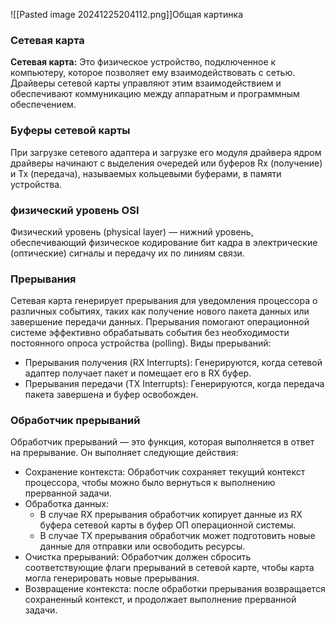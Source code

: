 ![[Pasted image 20241225204112.png]]Общая картинка
### Сетевая карта
**Сетевая карта:** Это физическое устройство, подключенное к компьютеру, которое позволяет ему взаимодействовать с сетью. Драйверы сетевой карты управляют этим взаимодействием и обеспечивают коммуникацию между аппаратным и программным обеспечением.

### Буферы сетевой карты
При загрузке сетевого адаптера и загрузке его модуля драйвера ядром драйверы начинают с выделения очередей или буферов Rx (получение) и Tx (передача), называемых кольцевыми буферами, в памяти устройства.

### физический уровень OSI
Физический уровень (physical layer) — нижний уровень, обеспечивающий физическое кодирование бит кадра в электрические (оптические) сигналы и передачу их по линиям связи.

### Прерывания
Сетевая карта генерирует прерывания для уведомления процессора о различных событиях, таких как получение нового пакета данных или завершение передачи данных. Прерывания помогают операционной системе эффективно обрабатывать события без необходимости постоянного опроса устройства (polling).
Виды прерываний:
- Прерывания получения (RX Interrupts): Генерируются, когда сетевой адаптер получает пакет и помещает его в RX буфер.
- Прерывания передачи (TX Interrupts): Генерируются, когда передача пакета завершена и буфер освобожден.

### Обработчик прерываний
Обработчик прерываний — это функция, которая выполняется в ответ на прерывание. Он выполняет следующие действия:
- Сохранение контекста: Обработчик сохраняет текущий контекст процессора, чтобы можно было вернуться к выполнению прерванной задачи.
- Обработка данных: 
	- В случае RX прерывания обработчик копирует данные из RX буфера сетевой карты в буфер ОП операционной системы.
	- В случае TX прерывания обработчик может подготовить новые данные для отправки или освободить ресурсы.
- Очистка прерываний: Обработчик должен сбросить соответствующие флаги прерываний в сетевой карте, чтобы карта могла генерировать новые прерывания.
- Возвращение контекста: после обработки прерывания возвращается сохраненный контекст, и продолжает выполнение прерванной задачи.